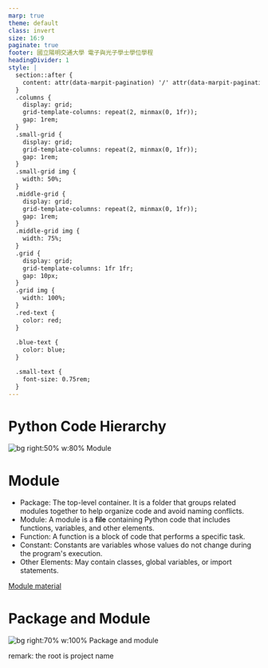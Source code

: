 ```yaml
---
marp: true
theme: default
class: invert
size: 16:9
paginate: true
footer: 國立陽明交通大學 電子與光子學士學位學程
headingDivider: 1
style: |
  section::after {
    content: attr(data-marpit-pagination) '/' attr(data-marpit-pagination-total);
  }
  .columns {
    display: grid;
    grid-template-columns: repeat(2, minmax(0, 1fr));
    gap: 1rem;
  }
  .small-grid {
    display: grid;
    grid-template-columns: repeat(2, minmax(0, 1fr));
    gap: 1rem;
  }
  .small-grid img {
    width: 50%;
  }
  .middle-grid {
    display: grid;
    grid-template-columns: repeat(2, minmax(0, 1fr));
    gap: 1rem;
  }
  .middle-grid img {
    width: 75%;
  }
  .grid {
    display: grid;
    grid-template-columns: 1fr 1fr;
    gap: 10px;
  }
  .grid img {
    width: 100%;
  }
  .red-text {
    color: red;
  }
  
  .blue-text {
    color: blue;  
  }

  .small-text {
    font-size: 0.75rem;
  }
---
```

# Python Code Hierarchy
![bg right:50% w:80% Module](https://www.beejok.com/tutorial_python_intermediate/img/packages_intro-01.jpg)

# Module
- Package: The top-level container. It is a folder that groups related modules together to help organize code and avoid naming conflicts.
- Module: A module is a **file** containing Python code that includes functions, variables, and other elements.
- Function: A function is a block of code that performs a specific task.
- Constant: Constants are variables whose values do not change during the program's execution.
- Other Elements: May contain classes, global variables, or import statements.

[Module material](https://github.com/mingfujacky/Lecture-Python/blob/main/2_python_middle/K_module.ipynb)

# Package and Module
![bg right:70% w:100% Package and module](https://images.squarespace-cdn.com/content/v1/590eeff5b8a79b2147a783be/3a8a5a39-1cbb-43a5-82ad-f4c49da41daf/Picture+1.png?format=2500w)

remark: the root is project name